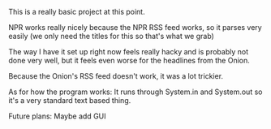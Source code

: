 This is a really basic project at this point.

NPR works really nicely because the NPR RSS feed works, so it parses very easily (we only need the titles for this so that's what we grab)

The way I have it set up right now feels really hacky and is probably not done very well, but it feels even worse for the headlines from the Onion.

Because the Onion's RSS feed doesn't work, it was a lot trickier.

As for how the program works:
It runs through System.in and System.out so it's a very standard text based thing.


Future plans:
Maybe add GUI

